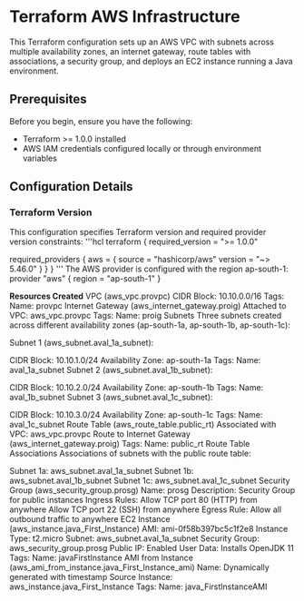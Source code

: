 # Terraform AWS Infrastructure

This Terraform configuration sets up an AWS VPC with subnets across multiple availability zones, an internet gateway, route tables with associations, a security group, and deploys an EC2 instance running a Java environment.

## Prerequisites

Before you begin, ensure you have the following:
- Terraform >= 1.0.0 installed
- AWS IAM credentials configured locally or through environment variables

## Configuration Details

### Terraform Version

This configuration specifies Terraform version and required provider version constraints:
'''hcl
terraform {
  required_version = ">= 1.0.0"

  required_providers {
    aws = {
      source  = "hashicorp/aws"
      version = "~> 5.46.0"
    }
  }
}
'''
The AWS provider is configured with the region ap-south-1:
provider "aws" {
  region = "ap-south-1"
}

**Resources Created**
VPC (aws_vpc.provpc)
CIDR Block: 10.10.0.0/16
Tags: Name: provpc
Internet Gateway (aws_internet_gateway.proig)
Attached to VPC: aws_vpc.provpc
Tags: Name: proig
Subnets
Three subnets created across different availability zones (ap-south-1a, ap-south-1b, ap-south-1c):

Subnet 1 (aws_subnet.aval_1a_subnet):

CIDR Block: 10.10.1.0/24
Availability Zone: ap-south-1a
Tags: Name: aval_1a_subnet
Subnet 2 (aws_subnet.aval_1b_subnet):

CIDR Block: 10.10.2.0/24
Availability Zone: ap-south-1b
Tags: Name: aval_1b_subnet
Subnet 3 (aws_subnet.aval_1c_subnet):

CIDR Block: 10.10.3.0/24
Availability Zone: ap-south-1c
Tags: Name: aval_1c_subnet
Route Table (aws_route_table.public_rt)
Associated with VPC: aws_vpc.provpc
Route to Internet Gateway (aws_internet_gateway.proig)
Tags: Name: public_rt
Route Table Associations
Associations of subnets with the public route table:

Subnet 1a: aws_subnet.aval_1a_subnet
Subnet 1b: aws_subnet.aval_1b_subnet
Subnet 1c: aws_subnet.aval_1c_subnet
Security Group (aws_security_group.prosg)
Name: prosg
Description: Security Group for public instances
Ingress Rules:
Allow TCP port 80 (HTTP) from anywhere
Allow TCP port 22 (SSH) from anywhere
Egress Rule: Allow all outbound traffic to anywhere
EC2 Instance (aws_instance.java_First_Instance)
AMI: ami-0f58b397bc5c1f2e8
Instance Type: t2.micro
Subnet: aws_subnet.aval_1a_subnet
Security Group: aws_security_group.prosg
Public IP: Enabled
User Data: Installs OpenJDK 11
Tags: Name: javaFirstInstance
AMI from Instance (aws_ami_from_instance.java_First_Instance_ami)
Name: Dynamically generated with timestamp
Source Instance: aws_instance.java_First_Instance
Tags: Name: java_FirstInstanceAMI
